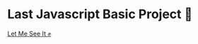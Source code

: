 <h1>Last Javascript Basic Project 🥰</h1>
<a href="https://maryama-mohamed.github.io/Age-Caculator-Project/">Let Me See It ✊</a>
